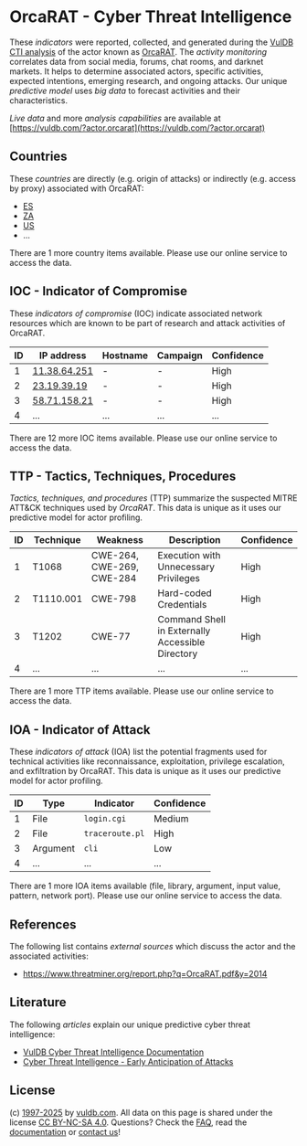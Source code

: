 # OrcaRAT - Cyber Threat Intelligence

These _indicators_ were reported, collected, and generated during the [VulDB CTI analysis](https://vuldb.com/?kb.cti) of the actor known as [OrcaRAT](https://vuldb.com/?actor.orcarat). The _activity monitoring_ correlates data from social media, forums, chat rooms, and darknet markets. It helps to determine associated actors, specific activities, expected intentions, emerging research, and ongoing attacks. Our unique _predictive model_ uses _big data_ to forecast activities and their characteristics.

_Live data_ and more _analysis capabilities_ are available at [https://vuldb.com/?actor.orcarat](https://vuldb.com/?actor.orcarat)

## Countries

These _countries_ are directly (e.g. origin of attacks) or indirectly (e.g. access by proxy) associated with OrcaRAT:

* [ES](https://vuldb.com/?country.es)
* [ZA](https://vuldb.com/?country.za)
* [US](https://vuldb.com/?country.us)
* ...

There are 1 more country items available. Please use our online service to access the data.

## IOC - Indicator of Compromise

These _indicators of compromise_ (IOC) indicate associated network resources which are known to be part of research and attack activities of OrcaRAT.

ID | IP address | Hostname | Campaign | Confidence
-- | ---------- | -------- | -------- | ----------
1 | [11.38.64.251](https://vuldb.com/?ip.11.38.64.251) | - | - | High
2 | [23.19.39.19](https://vuldb.com/?ip.23.19.39.19) | - | - | High
3 | [58.71.158.21](https://vuldb.com/?ip.58.71.158.21) | - | - | High
4 | ... | ... | ... | ...

There are 12 more IOC items available. Please use our online service to access the data.

## TTP - Tactics, Techniques, Procedures

_Tactics, techniques, and procedures_ (TTP) summarize the suspected MITRE ATT&CK techniques used by _OrcaRAT_. This data is unique as it uses our predictive model for actor profiling.

ID | Technique | Weakness | Description | Confidence
-- | --------- | -------- | ----------- | ----------
1 | T1068 | CWE-264, CWE-269, CWE-284 | Execution with Unnecessary Privileges | High
2 | T1110.001 | CWE-798 | Hard-coded Credentials | High
3 | T1202 | CWE-77 | Command Shell in Externally Accessible Directory | High
4 | ... | ... | ... | ...

There are 1 more TTP items available. Please use our online service to access the data.

## IOA - Indicator of Attack

These _indicators of attack_ (IOA) list the potential fragments used for technical activities like reconnaissance, exploitation, privilege escalation, and exfiltration by OrcaRAT. This data is unique as it uses our predictive model for actor profiling.

ID | Type | Indicator | Confidence
-- | ---- | --------- | ----------
1 | File | `login.cgi` | Medium
2 | File | `traceroute.pl` | High
3 | Argument | `cli` | Low
4 | ... | ... | ...

There are 1 more IOA items available (file, library, argument, input value, pattern, network port). Please use our online service to access the data.

## References

The following list contains _external sources_ which discuss the actor and the associated activities:

* https://www.threatminer.org/report.php?q=OrcaRAT.pdf&y=2014

## Literature

The following _articles_ explain our unique predictive cyber threat intelligence:

* [VulDB Cyber Threat Intelligence Documentation](https://vuldb.com/?kb.cti)
* [Cyber Threat Intelligence - Early Anticipation of Attacks](https://www.scip.ch/en/?labs.20201022)

## License

(c) [1997-2025](https://vuldb.com/?kb.changelog) by [vuldb.com](https://vuldb.com/?kb.about). All data on this page is shared under the license [CC BY-NC-SA 4.0](https://creativecommons.org/licenses/by-nc-sa/4.0/). Questions? Check the [FAQ](https://vuldb.com/?kb.faq), read the [documentation](https://vuldb.com/?kb) or [contact us](https://vuldb.com/?contact)!
